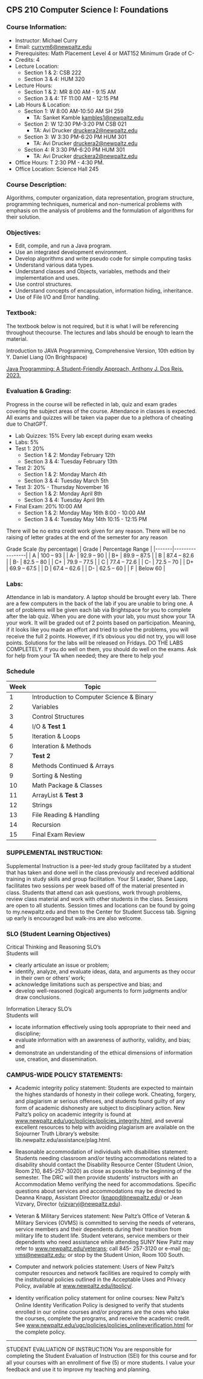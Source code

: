 ## CPS 210 Computer Science I: Foundations

### Course Information:

- Instructor: Michael Curry
- Email: currym6@newpaltz.edu
- Prerequisites: Math Placement Level 4 or MAT152 Minimum Grade of C-
- Credits: 4
- Lecture Location:
  - Section 1 & 2: CSB 222
  - Section 3 & 4: HUM 320
- Lecture Hours:
  - Section 1 & 2: MR 8:00 AM - 9:15 AM
  - Section 3 & 4: TF 11:00 AM - 12:15 PM
- Lab Hours & Location:
  - Section 1: W 8:00 AM-10:50 AM SH 259
    - TA: Sanket Kamble kambles1@newpaltz.edu
  - Section 2: W 12:30 PM-3:20 PM CSB 021
    - TA: Avi Drucker druckera2@newpaltz.edu
  - Section 3: W 3:30 PM-6:20 PM HUM 301
    - TA: Avi Drucker druckera2@newpaltz.edu
  - Section 4: R 3:30 PM-6:20 PM HUM 301
    - TA: Avi Drucker druckera2@newpaltz.edu
- Office Hours: T 2:30 PM - 4:30 PM.
- Office Location: Science Hall 245

### Course Description:

Algorithms, computer organization, data representation, program structure, programming techniques, numerical and non-numerical problems with emphasis on the analysis of problems and the formulation of algorithms for their solution.

### Objectives:

- Edit, compile, and run a Java program.
- Use an integrated development environment.
- Develop algorithms and write pseudo code for simple computing tasks
- Understand various data types.
- Understand classes and Objects, variables, methods and their implementation and uses.
- Use control structures.
- Understand concepts of encapsulation, information hiding, inheritance.
- Use of File I/O and Error handling.

### Textbook:

The textbook below is not required, but it is what I will be referencing throughout thecourse. The lectures and labs should be enough to learn the material.

Introduction to JAVA Programming, Comprehensive Version, 10th edition by Y.
Daniel Liang (On Brightspace)

[Java Programming: A Student-Friendly Approach, Anthony J. Dos Reis. 2023.](https://a.co/d/9B4Pi7k)

### Evaluation & Grading:

Progress in the course will be reﬂected in lab, quiz and exam grades covering the
subject areas of the course. Attendance in classes is expected. All exams and
quizzes will be taken via paper due to a plethora of cheating due to ChatGPT.

- Lab Quizzes: 15% Every lab except during exam weeks
- Labs: 5%
- Test 1: 20%
  - Section 1 & 2: Monday February 12th
  - Section 3 & 4: Tuesday February 13th
- Test 2: 20%
  - Section 1 & 2: Monday March 4th
  - Section 3 & 4: Tuesday March 5th
- Test 3: 20% - Thursday November 16
  - Section 1 & 2: Monday April 8th
  - Section 3 & 4: Tuesday April 9th
- Final Exam: 20% 10:00 AM
  - Section 1 & 2: Monday May 16th 8:00 - 10:00 AM
  - Section 3 & 4: Tuesday May 14th 10:15 - 12:15 PM

There will be no extra credit work given for any reason.
There will be no raising of letter grades at the end of the semester for any reason

Grade Scale (by percentage)
| Grade | Percentage Range |
|-------|-----------------|
| A | 100 – 93 |
| A- | 92.9 – 90 |
| B+ | 89.9 – 87.5 |
| B | 87.4 – 82.6 |
| B- | 82.5 – 80 |
| C+ | 79.9 – 77.5 |
| C | 77.4 – 72.6 |
| C- | 72.5 – 70 |
| D+ | 69.9 – 67.5 |
| D | 67.4 – 62.6 |
| D- | 62.5 – 60 |
| F | Below 60 |

### Labs:

Attendance in lab is mandatory. A laptop should be brought every lab. There are a few computers in the back of the lab if you are unable to bring one. A set of problems will be given each lab via Brightspace for you to complete after the lab quiz. When you are done with your lab, you must show your TA your work. It will be graded out of 2 points based on participation. Meaning, if it looks like you made an eﬀort and tried to solve the problems, you will receive the full 2 points. However, if it’s obvious you did not try, you will lose points. Solutions for the labs will be released on Fridays. DO THE LABS COMPLETELY. If you do well on them, you should do well on the exams. Ask for help from your TA when needed; they are there to help you!

### Schedule

| Week | Topic                                     |
| ---- | ----------------------------------------- |
| 1    | Introduction to Computer Science & Binary |
| 2    | Variables                                 |
| 3    | Control Structures                        |
| 4    | I/O & <b>Test 1</b>                       |
| 5    | Iteration & Loops                         |
| 6    | Interation & Methods                      |
| 7    | <b>Test 2</b>                             |
| 8    | Methods Continued & Arrays                |
| 9    | Sorting & Nesting                         |
| 10   | Math Package & Classes                    |
| 11   | ArrayList & <b>Test 3</b>                 |
| 12   | Strings                                   |
| 13   | File Reading & Handling                   |
| 14   | Recursion                                 |
| 15   | Final Exam Review                         |

### SUPPLEMENTAL INSTRUCTION:

Supplemental Instruction is a peer-led study group facilitated by a student that has taken and done well in the class previously and received additional training in study skills and group facilitation. Your SI Leader, Shane Lapp, facilitates two sessions per week based oﬀ of the material presented in class. Students that attend can ask questions, work through problems, review class material and work with other students in the class. Sessions are open to all students. Session times and locations can be
found by going to my.newpaltz.edu and then to the Center for Student Success tab. Signing up early is encouraged but walk-ins are also welcome.

### SLO (Student Learning Objectives)

Critical Thinking and Reasoning SLO’s<br>
Students will

- clearly articulate an issue or problem;
- identify, analyze, and evaluate ideas, data, and arguments as they occur in their own or others’ work;
- acknowledge limitations such as perspective and bias; and
- develop well-reasoned (logical) arguments to form judgments and/or draw conclusions.

Information Literacy SLO’s<br>
Students will

- locate information effectively using tools appropriate to their need and discipline;
- evaluate information with an awareness of authority, validity, and bias; and
- demonstrate an understanding of the ethical dimensions of information use, creation, and dissemination.

### CAMPUS-WIDE POLICY STATEMENTS:

- Academic integrity policy statement: Students are expected to maintain the highes standards of honesty in their college work. Cheating, forgery, and plagiarism ar serious oﬀenses, and students found guilty of any form of academic dishonesty are subject to disciplinary action. New Paltz’s policy on academic integrity is found at www.newpaltz.edu/ugc/policies/policies_integrity.html, and several excellent resources to help with avoiding plagiarism are available on the Sojourner Truth Library’s website: lib.newpaltz.edu/assistance/plag.html.

- Reasonable accommodation of individuals with disabilities statement: Students needing classroom and/or testing accommodations related to a disability should contact the Disability Resource Center (Student Union, Room 210, 845-257-3020) as close as possible to the beginning of the semester. The DRC will then provide students’ instructors with an Accommodation Memo verifying the need for accommodations. Speciﬁc questions about services and accommodations may be directed to Deanna Knapp, Assistant Director (knappd@newpaltz.edu) or Jean Vizvary, Director (vizvaryj@newpaltz.edu).

- Veteran & Military Services statement: New Paltz’s Oﬃce of Veteran & Military Services (OVMS) is committed to serving the needs of veterans, service members and their dependents during their transition from military life to student life. Student veterans, service members or their dependents who need assistance while attending SUNY New Paltz may refer to www.newpaltz.edu/veterans; call 845- 257-3120 or e-mail np-vms@newpaltz.edu; or stop by the Student Union, Room
  100 South.

- Computer and network policies statement: Users of New Paltz’s computer resources and network facilities are required to comply with the institutional policies outlined in the Acceptable Uses and Privacy Policy, available at www.newpaltz.edu/itpolicy/.

- Identity veriﬁcation policy statement for online courses: New Paltz’s Online Identity Veriﬁcation Policy is designed to verify that students enrolled in our online courses and/or programs are the ones who take the courses, complete the programs, and receive the academic credit. See www.newpaltz.edu/ugc/policies/policies_onlineveriﬁcation.html for the complete policy.

---

STUDENT EVALUATION OF INSTRUCTION
You are responsible for completing the Student Evaluation of Instruction (SEI) for this course and for all your courses with an enrollment of ﬁve (5) or more students. I value your feedback and use it to improve my teaching and planning.
